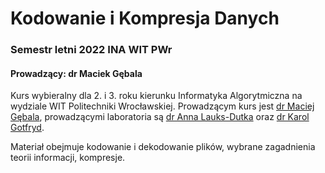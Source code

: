 # Kodowanie i Kompresja Danych
### Semestr letni 2022 INA WIT PWr
#### Prowadzący: dr Maciek Gębala
Kurs wybieralny dla 2. i 3. roku kierunku Informatyka Algorytmiczna na wydziale WIT Politechniki Wrocławskiej.
Prowadzącym kurs jest [dr Maciej Gębala](https://ki.pwr.edu.pl/gebala/), prowadzącymi laboratoria są [dr Anna Lauks-Dutka](https://cs.pwr.edu.pl/lauks/index.html) oraz [dr Karol Gotfryd](https://cs.pwr.edu.pl/gotfryd/).

Materiał obejmuje kodowanie i dekodowanie plików, wybrane zagadnienia teorii informacji, kompresje.
